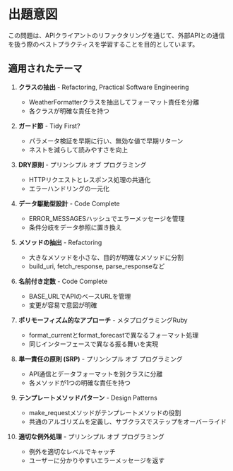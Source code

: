 # 出題意図

この問題は、APIクライアントのリファクタリングを通じて、外部APIとの通信を扱う際のベストプラクティスを学習することを目的としています。

## 適用されたテーマ

1. **クラスの抽出** - Refactoring, Practical Software Engineering
   - WeatherFormatterクラスを抽出してフォーマット責任を分離
   - 各クラスが明確な責任を持つ

2. **ガード節** - Tidy First?
   - パラメータ検証を早期に行い、無効な値で早期リターン
   - ネストを減らして読みやすさを向上

3. **DRY原則** - プリンシプル オブ プログラミング
   - HTTPリクエストとレスポンス処理の共通化
   - エラーハンドリングの一元化

4. **データ駆動型設計** - Code Complete
   - ERROR_MESSAGESハッシュでエラーメッセージを管理
   - 条件分岐をデータ参照に置き換え

5. **メソッドの抽出** - Refactoring
   - 大きなメソッドを小さな、目的が明確なメソッドに分割
   - build_uri, fetch_response, parse_responseなど

6. **名前付き定数** - Code Complete
   - BASE_URLでAPIのベースURLを管理
   - 変更が容易で意図が明確

7. **ポリモーフィズム的なアプローチ** - メタプログラミングRuby
   - format_currentとformat_forecastで異なるフォーマット処理
   - 同じインターフェースで異なる振る舞いを実現

8. **単一責任の原則 (SRP)** - プリンシプル オブ プログラミング
   - API通信とデータフォーマットを別クラスに分離
   - 各メソッドが1つの明確な責任を持つ

9. **テンプレートメソッドパターン** - Design Patterns
   - make_requestメソッドがテンプレートメソッドの役割
   - 共通のアルゴリズムを定義し、サブクラスでステップをオーバーライド

10. **適切な例外処理** - プリンシプル オブ プログラミング
    - 例外を適切なレベルでキャッチ
    - ユーザーに分かりやすいエラーメッセージを返す
